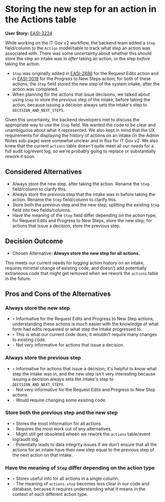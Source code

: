 # Storing the new step for an action in the Actions table

**User Story:** [EASI-3224](https://jiraent.cms.gov/browse/EASI-3224)

While working on the IT Gov v2 workflow, the backend team added a `Step` field/column to the `Action` model/table to track what step an action was associated with. There was some uncertainty about whether this should store the step an intake was in _after_ taking an action, or the step _before_ taking the action.
* `Step` was originally added in [EASI-2888](https://jiraent.cms.gov/browse/EASI-2888) for the Request Edits action and in [EASI-3019](https://jiraent.cms.gov/browse/EASI-3019) for the Progress to New Steps action; for both of these actions, the `Step` field stored the new step of the system intake, after the action was completed.
* When planning for the actions that issue decisions, we talked about using `Step` to store the _previous_ step of the intake, before taking the action, because issuing a decision always sets the intake's step to `DECISION_AND_NEXT_STEPS`.

Given this uncertainty, the backend developers met to discuss the appropriate way to use the `Step` field. We wanted the code to be clear and unambiguous about what it represented. We also kept in mind that the UX requirements for displaying the history of actions on an intake (in the Admin Notes sub-page) were somewhat unclear and in flux for IT Gov v2. We also knew that the current `actions` table doesn't quite meet all our needs for a full audit log/event log, so we're probably going to replace or substantially rework it soon.


## Considered Alternatives

* Always store the new step, after taking the action. Rename the `Step` field/column to clarify this.
* Always store the previous step that the intake was in before taking the action. Rename the `Step` field/column to clarify this.
* Store both the previous step and the new step, splitting the existing `Step` field into two fields/columns.
* Have the meaning of the `Step` field differ depending on the action type; for Request Edits and Progress to New Steps, store the new step; for actions that issue a decision, store the previous step.

## Decision Outcome

* Chosen Alternative: **Always store the new step for all actions.**

This meets our current needs for logging action history on an intake, requires minimal change of existing code, and doesn't add potentially extraneous code that might get removed when we rework the `actions` table in the future.

## Pros and Cons of the Alternatives

### Always store the new step

* `+` Informative for the Request Edits and Progress to New Step actions; understanding these actions is _much_ easier with the knowledge of what form had edits requested or what step the intake progressed to.
* `+` This is what our current code does; it wouldn't require many changes to existing code.
* `-` Not very informative for actions that issue a decision.

### Always store the previous step

* `+` Informative for actions that issue a decision; it's helpful to know what step the intake was in, and the new step isn't very interesting because issuing a decision always sets the intake's step to `DECISION_AND_NEXT_STEPS`. 
* `-` Not very informative for the Request Edits and Progress to New Step actions.
* `-` Would require changing some existing code.

### Store both the previous step and the new step

* `+` Stores the most information for all actions.
* `-` Requires the most work out of any alternatives.
* `-` Might still get obsoleted wheen we rework the `actions` table/event log/audit log.
* `-` Potentially leads to data integrity issues if we don't ensure that all the actions for an intake have their new step equal to the previous step of the next action on that intake.

### Have the meaning of `Step` differ depending on the action type

* `+` Stores useful info for all actions in a single column.
* `-` The meaning of `actions.step` becomes less clear in our code and database, because it requires understanding what it means in the context of each different action type. 
